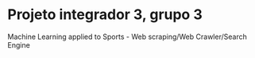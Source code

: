 # Projeto integrador 3, grupo 3
Machine Learning applied to Sports - Web scraping/Web Crawler/Search Engine
